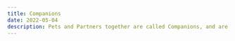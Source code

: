 ```yaml
---
title: Companions
date: 2022-05-04       
description: Pets and Partners together are called Companions, and are support creatures players can summon to help you with your gameplay.
---
```


